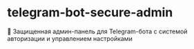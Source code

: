 # telegram-bot-secure-admin
🔐 Защищенная админ-панель для Telegram-бота с системой авторизации и управлением настройками
